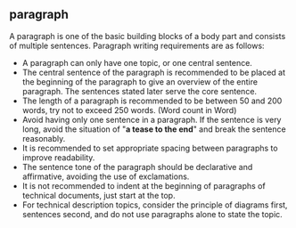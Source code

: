 ## paragraph

A paragraph is one of the basic building blocks of a body part and consists of multiple sentences. Paragraph writing requirements are as follows:

- A paragraph can only have one topic, or one central sentence.
- The central sentence of the paragraph is recommended to be placed at the beginning of the paragraph to give an overview of the entire paragraph. The sentences stated later serve the core sentence.
- The length of a paragraph is recommended to be between 50 and 200 words, try not to exceed 250 words. (Word count in Word)
- Avoid having only one sentence in a paragraph. If the sentence is very long, avoid the situation of "**a tease to the end**" and break the sentence reasonably.
- It is recommended to set appropriate spacing between paragraphs to improve readability.
- The sentence tone of the paragraph should be declarative and affirmative, avoiding the use of exclamations.
- It is not recommended to indent at the beginning of paragraphs of technical documents, just start at the top.
- For technical description topics, consider the principle of diagrams first, sentences second, and do not use paragraphs alone to state the topic.
